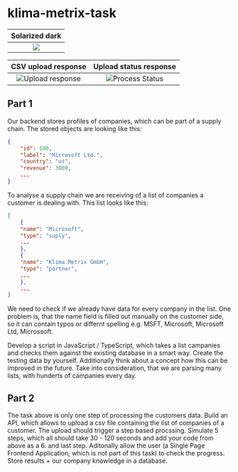 # klima-metrix-task

|                                 Solarized dark                                 |
| :----------------------------------------------------------------------------: |
| ![](https://github.com/samsoft00/klima-metrix-task/blob/master/doc/design.png) |

|                                          CSV upload response                                           |                                        Upload status response                                        |
| :----------------------------------------------------------------------------------------------------: | :--------------------------------------------------------------------------------------------------: |
| ![Upload response](https://github.com/samsoft00/klima-metrix-task/blob/master/doc/upload-response.png) | ![Process Status](https://github.com/samsoft00/klima-metrix-task/blob/master/doc/process-status.png) |

## Part 1

Our backend stores profiles of companies, which can be part of a supply chain. The stored objects are looking like this:

```json
{
    "id": 100,
    "label": "Microsoft Ltd.",
    "country": "us",
    "revenue": 3000,
    ...
}
```

To analyse a supply chain we are receiving of a list of companies a customer is dealing with. This list looks like this:

```json
[
    {
    "name": "Microsoft",
    "type": "suply",
    ...
    },
    {
    "name": "Klima.Metrix GmbH",
    "type": "partner",
    ...
    },
    ...
]
```

We need to check if we already have data for every company in the list. One problem is, that the name field is filled out manually on the customer side, so it can contain typos or differnt spelling e.g. MSFT, Microsoft, Microsoft Ltd, Microssoft.

Develop a script in JavaScript / TypeScript, which takes a list campanies and checks them against the existing database in a smart way. Create the testing data by yourself. Additionally think about a concept how this can be improved in the future. Take into consideration, that we are parsing many lists, with hunderts of campanies every day.

## Part 2

The task above is only one step of processing the customers data. Build an API, which allows to upload a csv file containing the list of companies of a customer. The upload should trigger a step based procssing. Simulate 5 steps, which all should take 30 - 120 seconds and add your code from above as a 6. and last step. Aditonally allow the user (a Single Page Frontend Application, which is not part of this task) to check the progress. Store results + our company knowledge in a database.
